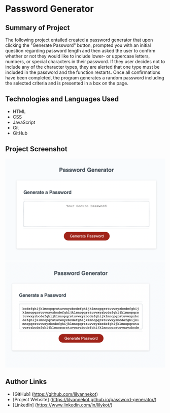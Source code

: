 # Password Generator

## Summary of Project

The following project entailed created a password generator that upon clicking the "Generate Password" button, prompted you with an initial question regarding password length and then asked the user to confirm whether or not they would like to include lower- or uppercase letters, numbers, or special characters in their password. If they user decides not to include any of the character types, they are alerted that one type must be included in the password and the function restarts. Once all confirmations have been completed, the program generates a random password including the selected criteria and is presented in a box on the page.

## Technologies and Languages Used

* HTML
* CSS
* JavaScript
* Git
* GitHub

## Project Screenshot

![Project Screenshot 1](Assets/Project-Screenshot.png)
![Project Screenshot 2](Assets/project-screenshot1.png)

## Author Links

* [GitHub] (https://github.com/lilyannekot)
* [Project Website] (https://lilyannekot.github.io/password-generator/)
* [LinkedIn] (https://www.linkedin.com/in/lilykot/)